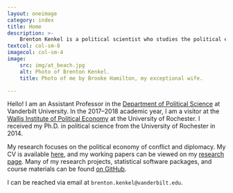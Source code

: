 ```yaml
---
layout: oneimage
category: index
title: Home
description: >-
    Brenton Kenkel is a political scientist who studies the political economy of conflict and diplomacy.
textcol: col-sm-8
imagecol: col-sm-4
image:
    src: img/at_beach.jpg
    alt: Photo of Brenton Kenkel.
    title: Photo of me by Brooke Hamilton, my exceptional wife.

---
```


Hello!  I am an Assistant Professor in the [Department of Political Science](http://www.vanderbilt.edu/political-science/) at Vanderbilt University.  In the 2017–2018 academic year, I am a visitor at the [Wallis Institute of Political Economy](http://www.wallis.rochester.edu/) at the University of Rochester.  I received my Ph.D. in political science from the University of Rochester in 2014.

My research focuses on the political economy of conflict and diplomacy.  My CV is available [here](cv.html), and my working papers can be viewed on my [research page](research.html).  Many of my research projects, statistical software packages, and course materials can be found [on GitHub](https://github.com/brentonk).

I can be reached via email at `brenton.kenkel@vanderbilt.edu`.
